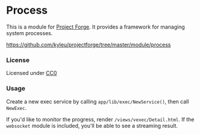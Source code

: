 # Process

This is a module for [Project Forge](https://projectforge.dev). It provides a framework for managing system processes.

https://github.com/kyleu/projectforge/tree/master/module/process

### License

Licensed under [CC0](https://creativecommons.org/publicdomain/zero/1.0)

### Usage

Create a new exec service by calling `app/lib/exec/NewService()`, then call `NewExec`. 

If you'd like to monitor the progress, render `/views/vexec/Detail.html`. If the `websocket` module is included, you'll be able to see a streaming result. 
